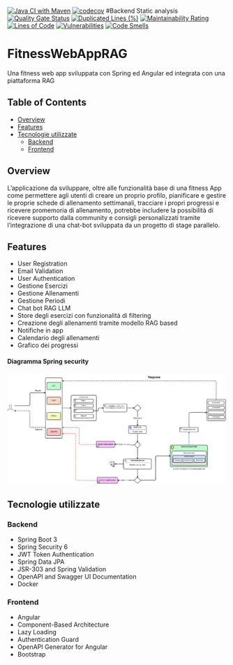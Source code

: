 [![Java CI with Maven](https://github.com/SmartFitStudio/FitnessWebAppWithRAG/actions/workflows/maven.yml/badge.svg)](https://github.com/SmartFitStudio/FitnessWebAppWithRAG/actions/workflows/maven.yml)
[![codecov](https://codecov.io/gh/SmartFitStudio/FitnessWebAppWithRAG/graph/badge.svg?token=86DN46081Y)](https://codecov.io/gh/SmartFitStudio/FitnessWebAppWithRAG)
#Backend Static analysis
[![Quality Gate Status](https://sonarcloud.io/api/project_badges/measure?project=SmartFitStudio_FitnessWebAppWithRAG&metric=alert_status)](https://sonarcloud.io/summary/new_code?id=SmartFitStudio_FitnessWebAppWithRAG)
[![Duplicated Lines (%)](https://sonarcloud.io/api/project_badges/measure?project=SmartFitStudio_FitnessWebAppWithRAG&metric=duplicated_lines_density)](https://sonarcloud.io/summary/new_code?id=SmartFitStudio_FitnessWebAppWithRAG)
[![Maintainability Rating](https://sonarcloud.io/api/project_badges/measure?project=SmartFitStudio_FitnessWebAppWithRAG&metric=sqale_rating)](https://sonarcloud.io/summary/new_code?id=SmartFitStudio_FitnessWebAppWithRAG)
[![Lines of Code](https://sonarcloud.io/api/project_badges/measure?project=SmartFitStudio_FitnessWebAppWithRAG&metric=ncloc)](https://sonarcloud.io/summary/new_code?id=SmartFitStudio_FitnessWebAppWithRAG)
[![Vulnerabilities](https://sonarcloud.io/api/project_badges/measure?project=SmartFitStudio_FitnessWebAppWithRAG&metric=vulnerabilities)](https://sonarcloud.io/summary/new_code?id=SmartFitStudio_FitnessWebAppWithRAG)
[![Code Smells](https://sonarcloud.io/api/project_badges/measure?project=SmartFitStudio_FitnessWebAppWithRAG&metric=code_smells)](https://sonarcloud.io/summary/new_code?id=SmartFitStudio_FitnessWebAppWithRAG)
# FitnessWebAppRAG
Una fitness web app sviluppata con Spring ed Angular ed integrata con una piattaforma RAG

## Table of Contents

- [Overview](#Overview)
- [Features](#features)
- [Tecnologie utilizzate](#Tecnologie-utilizzate)
    - [Backend ](#backend)
    - [Frontend ](#frontend)



## Overview

L’applicazione da sviluppare, oltre alle funzionalità base di una fitness App come permettere agli utenti
di creare un proprio profilo, pianificare e gestire le proprie schede di allenamento settimanali, tracciare
i propri progressi e ricevere promemoria di allenamento, potrebbe includere la possibilità di ricevere
supporto dalla community e consigli personalizzati tramite l’integrazione di una chat-bot sviluppata
da un progetto di stage parallelo.

## Features

- User Registration
- Email Validation 
- User Authentication 
- Gestione Esercizi 
- Gestione Allenamenti
- Gestione Periodi
- Chat bot RAG LLM
- Store degli esercizi con funzionalità di filtering
- Creazione degli allenamenti tramite modello RAG based
- Notifiche in app
- Calendario degli allenamenti
- Grafico dei progressi

#### Diagramma Spring security 
![Security diagram](ReadmeImages/security.png)

## Tecnologie utilizzate

### Backend

- Spring Boot 3
- Spring Security 6
- JWT Token Authentication
- Spring Data JPA
- JSR-303 and Spring Validation
- OpenAPI and Swagger UI Documentation
- Docker

### Frontend

- Angular
- Component-Based Architecture
- Lazy Loading
- Authentication Guard
- OpenAPI Generator for Angular
- Bootstrap
